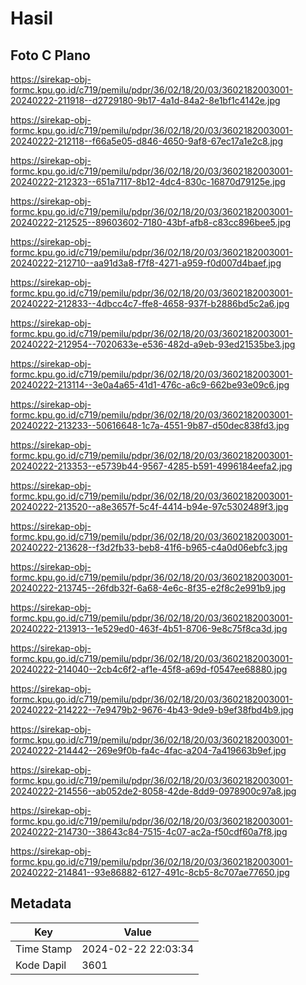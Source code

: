 # Hasil

## Foto C Plano

https://sirekap-obj-formc.kpu.go.id/c719/pemilu/pdpr/36/02/18/20/03/3602182003001-20240222-211918--d2729180-9b17-4a1d-84a2-8e1bf1c4142e.jpg

https://sirekap-obj-formc.kpu.go.id/c719/pemilu/pdpr/36/02/18/20/03/3602182003001-20240222-212118--f66a5e05-d846-4650-9af8-67ec17a1e2c8.jpg

https://sirekap-obj-formc.kpu.go.id/c719/pemilu/pdpr/36/02/18/20/03/3602182003001-20240222-212323--651a7117-8b12-4dc4-830c-16870d79125e.jpg

https://sirekap-obj-formc.kpu.go.id/c719/pemilu/pdpr/36/02/18/20/03/3602182003001-20240222-212525--89603602-7180-43bf-afb8-c83cc896bee5.jpg

https://sirekap-obj-formc.kpu.go.id/c719/pemilu/pdpr/36/02/18/20/03/3602182003001-20240222-212710--aa91d3a8-f7f8-4271-a959-f0d007d4baef.jpg

https://sirekap-obj-formc.kpu.go.id/c719/pemilu/pdpr/36/02/18/20/03/3602182003001-20240222-212833--4dbcc4c7-ffe8-4658-937f-b2886bd5c2a6.jpg

https://sirekap-obj-formc.kpu.go.id/c719/pemilu/pdpr/36/02/18/20/03/3602182003001-20240222-212954--7020633e-e536-482d-a9eb-93ed21535be3.jpg

https://sirekap-obj-formc.kpu.go.id/c719/pemilu/pdpr/36/02/18/20/03/3602182003001-20240222-213114--3e0a4a65-41d1-476c-a6c9-662be93e09c6.jpg

https://sirekap-obj-formc.kpu.go.id/c719/pemilu/pdpr/36/02/18/20/03/3602182003001-20240222-213233--50616648-1c7a-4551-9b87-d50dec838fd3.jpg

https://sirekap-obj-formc.kpu.go.id/c719/pemilu/pdpr/36/02/18/20/03/3602182003001-20240222-213353--e5739b44-9567-4285-b591-4996184eefa2.jpg

https://sirekap-obj-formc.kpu.go.id/c719/pemilu/pdpr/36/02/18/20/03/3602182003001-20240222-213520--a8e3657f-5c4f-4414-b94e-97c5302489f3.jpg

https://sirekap-obj-formc.kpu.go.id/c719/pemilu/pdpr/36/02/18/20/03/3602182003001-20240222-213628--f3d2fb33-beb8-41f6-b965-c4a0d06ebfc3.jpg

https://sirekap-obj-formc.kpu.go.id/c719/pemilu/pdpr/36/02/18/20/03/3602182003001-20240222-213745--26fdb32f-6a68-4e6c-8f35-e2f8c2e991b9.jpg

https://sirekap-obj-formc.kpu.go.id/c719/pemilu/pdpr/36/02/18/20/03/3602182003001-20240222-213913--1e529ed0-463f-4b51-8706-9e8c75f8ca3d.jpg

https://sirekap-obj-formc.kpu.go.id/c719/pemilu/pdpr/36/02/18/20/03/3602182003001-20240222-214040--2cb4c6f2-af1e-45f8-a69d-f0547ee68880.jpg

https://sirekap-obj-formc.kpu.go.id/c719/pemilu/pdpr/36/02/18/20/03/3602182003001-20240222-214222--7e9479b2-9676-4b43-9de9-b9ef38fbd4b9.jpg

https://sirekap-obj-formc.kpu.go.id/c719/pemilu/pdpr/36/02/18/20/03/3602182003001-20240222-214442--269e9f0b-fa4c-4fac-a204-7a419663b9ef.jpg

https://sirekap-obj-formc.kpu.go.id/c719/pemilu/pdpr/36/02/18/20/03/3602182003001-20240222-214556--ab052de2-8058-42de-8dd9-0978900c97a8.jpg

https://sirekap-obj-formc.kpu.go.id/c719/pemilu/pdpr/36/02/18/20/03/3602182003001-20240222-214730--38643c84-7515-4c07-ac2a-f50cdf60a7f8.jpg

https://sirekap-obj-formc.kpu.go.id/c719/pemilu/pdpr/36/02/18/20/03/3602182003001-20240222-214841--93e86882-6127-491c-8cb5-8c707ae77650.jpg


## Metadata

| Key        | Value               |
| ---------- | ------------------- |
| Time Stamp | 2024-02-22 22:03:34 |
| Kode Dapil | 3601                |



